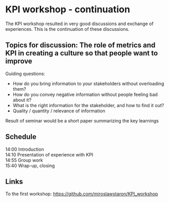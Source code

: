 # KPI workshop - continuation
The KPI workshop resulted in very good discussions and exchange of experiences. This is the continuation of these discussions.

## Topics for discussion: The role of metrics and KPI in creating a culture so that people want to improve
Guiding questions: 
*	How do you bring information to your stakeholders without overloading them?
*	How do you convey negative information without people feeling bad about it?
*	What is the right information for the stakeholder, and how to find it out?
*	Quality / quantity / relevance of information

Result of seminar would be a short paper summarizing the key learnings

## Schedule
14:00 Introduction </br>
14:10 Presentation of experience with KPI </br>
14:55 Group work </br>
15:40 Wrap-up, closing </br>


## Links
To the first workshop: https://github.com/miroslawstaron/KPI_workshop </br>
